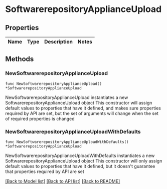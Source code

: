 # SoftwarerepositoryApplianceUpload

## Properties

Name | Type | Description | Notes
------------ | ------------- | ------------- | -------------

## Methods

### NewSoftwarerepositoryApplianceUpload

`func NewSoftwarerepositoryApplianceUpload() *SoftwarerepositoryApplianceUpload`

NewSoftwarerepositoryApplianceUpload instantiates a new SoftwarerepositoryApplianceUpload object
This constructor will assign default values to properties that have it defined,
and makes sure properties required by API are set, but the set of arguments
will change when the set of required properties is changed

### NewSoftwarerepositoryApplianceUploadWithDefaults

`func NewSoftwarerepositoryApplianceUploadWithDefaults() *SoftwarerepositoryApplianceUpload`

NewSoftwarerepositoryApplianceUploadWithDefaults instantiates a new SoftwarerepositoryApplianceUpload object
This constructor will only assign default values to properties that have it defined,
but it doesn't guarantee that properties required by API are set


[[Back to Model list]](../README.md#documentation-for-models) [[Back to API list]](../README.md#documentation-for-api-endpoints) [[Back to README]](../README.md)


